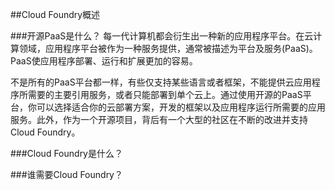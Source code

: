 ##Cloud Foundry概述

###开源PaaS是什么？
每一代计算机都会衍生出一种新的应用程序平台。在云计算领域，应用程序平台被作为一种服务提供，通常被描述为平台及服务(PaaS)。PaaS使应用程序部署、运行和扩展更加的容易。

不是所有的PaaS平台都一样，有些仅支持某些语言或者框架，不能提供云应用程序所需要的主要引用服务，或者只能部署到单个云上。通过使用开源的PaaS平台，你可以选择适合你的云部署方案，开发的框架以及应用程序运行所需要的应用服务。此外，作为一个开源项目，背后有一个大型的社区在不断的改进并支持Cloud Foundry。

###Cloud Foundry是什么？




###谁需要Cloud Foundry？
